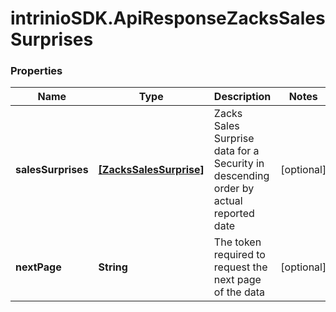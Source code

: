 # intrinioSDK.ApiResponseZacksSalesSurprises

### Properties
Name | Type | Description | Notes
------------ | ------------- | ------------- | -------------
**salesSurprises** | [**[ZacksSalesSurprise]**](ZacksSalesSurprise.md) | Zacks Sales Surprise data for a Security in descending order by actual reported date | [optional] 
**nextPage** | **String** | The token required to request the next page of the data | [optional] 


